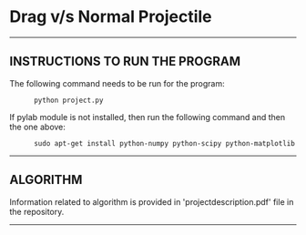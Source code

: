 # Drag v/s Normal Projectile
---------------------------------
INSTRUCTIONS TO RUN THE PROGRAM
---------------------------------

The following command needs to be run for the program:
    
          python project.py
          
If pylab module is not installed, then run the following command and then the one above:

          sudo apt-get install python-numpy python-scipy python-matplotlib
          
---------------------------------
ALGORITHM
---------------------------------

Information related to algorithm is provided in 'projectdescription.pdf' file in the 
repository.

---------------------------------
          
